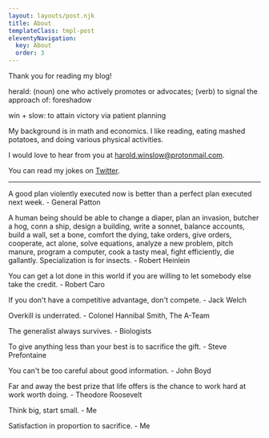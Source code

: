 ```yaml
---
layout: layouts/post.njk
title: About
templateClass: tmpl-post
eleventyNavigation:
  key: About
  order: 3
---
```

Thank you for reading my blog!

herald: (noun) one who actively promotes or advocates; (verb) to signal the approach of: foreshadow

win + slow: to attain victory via patient planning

My background is in math and economics. I like reading, eating mashed potatoes, and doing various physical activities. 

I would love to hear from you at harold.winslow@protonmail.com. 

You can read my jokes on [Twitter](https://twitter.com/harold_winslow_).

---

A good plan violently executed now is better than a perfect plan executed next week. - General Patton

A human being should be able to change a diaper, plan an invasion, butcher a hog, conn a ship, design a building, write a sonnet, balance accounts, build a wall, set a bone, comfort the dying, take orders, give orders, cooperate, act alone, solve equations, analyze a new problem, pitch manure, program a computer, cook a tasty meal, fight efficiently, die gallantly. Specialization is for insects. - Robert Heinlein

You can get a lot done in this world if you are willing to let somebody else take the credit. - Robert Caro

If you don't have a competitive advantage, don't compete. - Jack Welch

Overkill is underrated. - Colonel Hannibal Smith, The A-Team

The generalist always survives. - Biologists

To give anything less than your best is to sacrifice the gift. - Steve Prefontaine

You can't be too careful about good information. - John Boyd

Far and away the best prize that life offers is the chance to work hard at work worth doing. - Theodore Roosevelt

Think big, start small. - Me

Satisfaction in proportion to sacrifice. - Me
